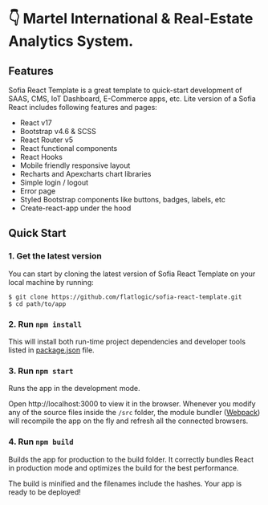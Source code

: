 # 👇 Martel International & Real-Estate Analytics System.

## Features

Sofia React Template is a great template to quick-start development of SAAS, CMS, IoT Dashboard, E-Commerce apps, etc.
Lite version of a Sofia React includes following features and pages:

* React v17
* Bootstrap v4.6 & SCSS
* React Router v5
* React functional components
* React Hooks
* Mobile friendly responsive layout
* Recharts and Apexcharts chart libraries
* Simple login / logout
* Error page
* Styled Bootstrap components like buttons, badges, labels, etc
* Create-react-app under the hood

## Quick Start

### 1. Get the latest version
You can start by cloning the latest version of Sofia React Template on your local machine by running:
```shell
$ git clone https://github.com/flatlogic/sofia-react-template.git
$ cd path/to/app
```

### 2. Run `npm install`
This will install both run-time project dependencies and developer tools listed
in [package.json](package.json) file.

### 3. Run `npm start`
Runs the app in the development mode.

Open http://localhost:3000 to view it in the browser. Whenever you modify any of the source files inside the `/src` folder,
the module bundler ([Webpack](http://webpack.github.io/)) will recompile the
app on the fly and refresh all the connected browsers.

### 4. Run `npm build`
Builds the app for production to the build folder.
It correctly bundles React in production mode and optimizes the build for the best performance.

The build is minified and the filenames include the hashes.
Your app is ready to be deployed!
